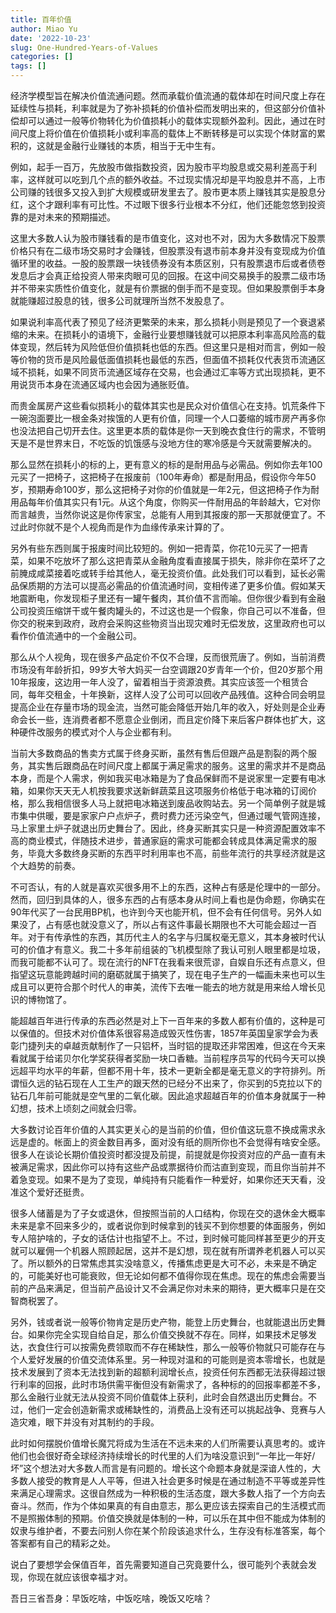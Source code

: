 ```yaml
---
title: 百年价值
author: Miao Yu
date: '2022-10-23'
slug: One-Hundred-Years-of-Values
categories: []
tags: []
---
```


经济学模型旨在解决价值流通问题。然而承载价值流通的载体却在时间尺度上存在延续性与损耗，利率就是为了弥补损耗的价值补偿而发明出来的，但这部分价值补偿却可以通过一般等价物转化为价值损耗小的载体实现额外盈利。因此，通过在时间尺度上将价值在价值损耗小或利率高的载体上不断转移是可以实现个体财富的累积的，这就是金融行业赚钱的本质，相当于无中生有。

例如，起手一百万，先放股市做指数投资，因为股市平均股息或交易利差高于利率，这样就可以吃到几个点的额外收益。不过现实情况却是平均股息并不高，上市公司赚的钱很多又投入到扩大规模或研发里去了。股市更本质上赚钱其实是股息分红，这个才跟利率有可比性。不过眼下很多行业根本不分红，他们还能忽悠到投资靠的是对未来的预期描述。

这里大多数人认为股市赚钱看的是市值变化，这对也不对，因为大多数情况下股票价格只有在二级市场交易时才会赚钱，但股票没有退市前本身并没有变现成为价值循环里的收益。一股的股票跟一块钱债券没有本质区别，只有股票退市后或者债卷发息后才会真正给投资人带来肉眼可见的回报。在这中间交易换手的股票二级市场并不带来实质性价值变化，就是有价票据的倒手而不是变现。但如果股票倒手本身就能赚超过股息的钱，很多公司就理所当然不发股息了。

如果说利率高代表了预见了经济更繁荣的未来，那么损耗小则是预见了一个衰退紧缩的未来。在损耗小的语境下，金融行业要想赚钱就可以把原本利率高风险高的载体变现，然后转为风险低但价值损耗也低的东西。但这里只是相对而言，例如一般等价物的货币是风险最低面值损耗也最低的东西，但面值不损耗仅代表货币流通区域不损耗，如果不同货币流通区域存在交易，也会通过汇率等方式出现损耗，更不用说货币本身在流通区域内也会因为通胀贬值。

而贵金属房产这些看似损耗小的载体其实也是民众对价值信心在支持。饥荒条件下一碗泡面要比一根金条对挨饿的人更有价值，同理一个人口萎缩的城市房产再多你也没法把自己切开去住。这里更本质的载体是你一天到晚衣食住行的需求，不管明天是不是世界末日，不吃饭的饥饿感与没地方住的寒冷感是今天就需要解决的。

那么显然在损耗小的标的上，更有意义的标的是耐用品与必需品。例如你去年100元买了一把椅子，这把椅子在报废前（100年寿命）都是耐用品，假设你今年50岁，预期寿命100岁，那么这把椅子对你的价值就是一年2元，但这把椅子作为耐用品每年价值其实只有1元。从这个角度，你购买一件耐用品的年龄越大，它对你而言越贵，当然你说这是你传家宝，总能有人用到其报废的那一天那就便宜了。不过此时你就不是个人视角而是作为血缘传承来计算的了。

另外有些东西则属于报废时间比较短的。例如一把青菜，你花10元买了一把青菜，如果不吃放坏了那么这把青菜从金融角度看直接属于损失，除非你在菜坏了之前腌成咸菜接着吃或转手给其他人，毫无投资价值。此处我们可以看到，延长必需品保质期的方法可以提高必需品的价值流通时间，变相传递了更多价值。假如某天地震断电，你发现柜子里还有一罐午餐肉，其价值不言而喻。但你很少看到有金融公司投资压缩饼干或午餐肉罐头的，不过这也是一个假象，你自己可以不准备，但你交的税来到政府，政府会采购这些物资当出现灾难时无偿发放，这里政府也可以看作价值流通中的一个金融公司。

那么从个人视角，现在很多产品定价不仅不合理，反而很荒唐了。例如，当前消费市场没有年龄折扣，99岁大爷大妈买一台空调跟20岁青年一个价，但20岁那个用10年报废，这边用一年人没了，留着相当于资源浪费。其实应该签一个租赁合同，每年交租金，十年换新，这样人没了公司可以回收产品残值。这种合同会明显提高企业在存量市场的现金流，当然可能会降低开始几年的收入，好处则是企业寿命会长一些，连消费者都不愿意企业倒闭，而且定价降下来后客户群体也扩大，这种硬件改服务的模式对个人与企业都有利。

当前大多数商品的售卖方式属于终身买断，虽然有售后但跟产品是割裂的两个服务，其实售后跟商品在时间尺度上都属于满足需求的服务。这里的需求并不是商品本身，而是个人需求，例如我买电冰箱是为了食品保鲜而不是说家里一定要有电冰箱，如果你天天无人机按我要求送新鲜蔬菜且这项服务价格低于电冰箱的订阅价格，那么我相信很多人马上就把电冰箱送到废品收购站去。另一个简单例子就是城市集中供暖，要是家家户户点炉子，费时费力还污染空气，但通过暖气管网连接，马上家里土炉子就退出历史舞台了。因此，终身买断其实只是一种资源配置效率不高的商业模式，伴随技术进步，普通家庭的需求可能都会转成具体满足需求的服务，毕竟大多数终身买断的东西平时利用率也不高，前些年流行的共享经济就是这个大趋势的前奏。

不可否认，有的人就是喜欢买很多用不上的东西，这种占有感是伦理中的一部分。然而，回归到具体的人，很多东西的占有感本身从时间上看也是伪命题，你确实在90年代买了一台民用BP机，也许到今天也能开机，但不会有任何信号。另外人如果没了，占有感也就没意义了，所以占有这件事最长期限也不大可能会超过一百年。对于有传承性的东西，其历代主人的名字与归属权毫无意义，其本身被时代认可的价值才有意义。我二十多年前组装的飞机模型除了我认可别人眼里都是垃圾，而我可能都不认可了。现在流行的NFT在我看来很荒谬，自娱自乐还有点意义，但指望这玩意能跨越时间的磨砺就属于搞笑了，现在电子生产的一幅画未来也可以生成且可以更符合那个时代人的审美，流传下去唯一能去的地方就是用来给人增长见识的博物馆了。

能超越百年进行传承的东西必然是对上下一百年来的多数人都有价值的，这种是可以保值的。但技术对价值体系很容易造成毁灭性伤害，1857年英国皇家学会为表彰门捷列夫的卓越贡献制作了一只铝杯，当时铝的提取还非常困难，但这在今天来看就属于给诺贝尔化学奖获得者奖励一块口香糖。当前程序员写的代码今天可以换远超平均水平的年薪，但都不用十年，技术一更新全都是毫无意义的字符排列。所谓恒久远的钻石现在人工生产的跟天然的已经分不出来了，你买到的5克拉以下的钻石几年前可能就是空气里的二氧化碳。因此追求超越百年的价值本身就属于一种幻想，技术上顷刻之间就会归零。

大多数讨论百年价值的人其实更关心的是当前的价值，但价值这玩意不换成需求永远是虚的。帐面上的资金数目再多，面对没有纸的厕所你也不会觉得有啥安全感。很多人在谈论长期价值投资时都没提及前提，前提就是你投资对应的产品一直有未被满足需求，因此你可以持有这些产品或票据待价而沽直到变现，而且你当前并不着急变现。如果不是为了变现，单纯持有只能看作一种爱好，如果你还天天看，没准这个爱好还挺贵。

很多人储蓄是为了子女或退休，但按照当前的人口结构，你现在交的退休金大概率未来是拿不回来多少的，或者说你到时候拿到的钱买不到你想要的体面服务，例如专人陪护啥的，子女的话估计也指望不上。不过，到时候可能同样甚至更少的开支就可以雇佣一个机器人照顾起居，这并不是幻想，现在就有所谓养老机器人可以买了。所以额外的日常焦虑其实没啥意义，传播焦虑更是大可不必，未来是不确定的，可能美好也可能衰败，但无论如何都不值得你现在焦虑。现在的焦虑会需要当前的产品来满足，但当前产品设计又不会满足你对未来的期待，更大概率只是在交智商税罢了。

另外，钱或者说一般等价物肯定是历史产物，能登上历史舞台，也就能退出历史舞台。如果你完全实现自给自足，那么价值交换就不存在。同样，如果技术足够发达，衣食住行可以按需免费领取而不存在稀缺性，那么一般等价物就只可能存在与个人爱好发展的价值交流体系里。另一种现对温和的可能则是资本零增长，也就是技术发展到了资本无法找到新的超额利润增长点，投资任何东西都无法获得超过银行利率的回报，此时市场供需平衡但没有新需求了，各种标的的回报率都差不多，那么金融行业就无法从投资不同价值载体上获利，此时会自然退出历史舞台。不过，他们一定会创造新需求或稀缺性的，消费品上没有还可以挑起战争、竞赛与人造灾难，眼下并没有对其制约的手段。

此时如何摆脱价值增长魔咒将成为生活在不远未来的人们所需要认真思考的。或许他们也会很好奇全球经济持续增长的时代里的人们为啥没意识到“一年比一年好/坏”这个想法对大多数人而言是有问题的。增长这个命题本身就是深谙人性的，大多数人接受的教育是人人平等，但进入社会更多时候是在通过制造不平等或差异性来满足心理需求。这很自然成为一种积极的生活态度，跟大多数人指了一个方向去奋斗。然而，作为个体如果真的有自由意志，那么更应该去探索自己的生活模式而不是照搬体制的预期。价值交换就是体制的一种，可以乐在其中但不能成为体制的奴隶与维护者，不要去问别人你在某个阶段该追求什么，生存没有标准答案，每个答案都有自己的精彩之处。

说白了要想学会保值百年，首先需要知道自己究竟要什么，很可能列个表就会发现，你现在就应该很幸福才对。

吾日三省吾身：早饭吃啥，中饭吃啥，晚饭又吃啥？
